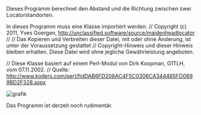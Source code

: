 Dieses Programm berechnet den Abstand und die Richtung zwischen zwei Locatorstandorten.

In dieses Programm muss eine Klasse importiert werden.
// Copyright (c) 2011, Yves Goergen, http://unclassified.software/source/maidenheadlocator
//
// Das Kopieren und Verbreiten dieser Datei, mit oder ohne Änderung, ist unter der Voraussetzung gestattet
// Copyright-Hinweis und dieser Hinweis bleiben erhalten. Diese Datei wird ohne jegliche Gewährleistung angeboten.

// Diese Klasse basiert auf einem Perl-Modul von Dirk Koopman, G1TLH, vom 07.11.2002.
// Quelle: http://www.koders.com/perl/fidDAB6FD208AC4F5C0306CA344485FD0899BD2F328.aspx


![grafik](https://github.com/DL1RLB/MyLocator/assets/69315366/785d6ebf-f176-4fc3-aa6b-39e8c165943a)

Das Programm ist derzeit noch rudimentär. 
